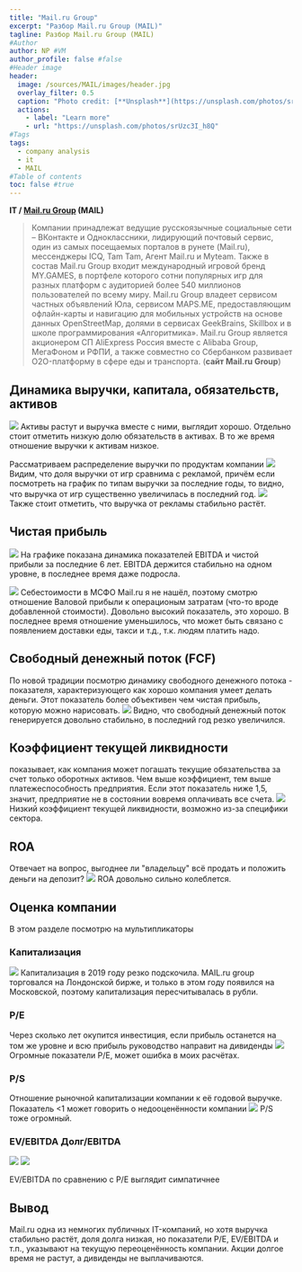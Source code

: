 ```yaml
---
title: "Mail.ru Group"
excerpt: "Разбор Mail.ru Group (MAIL)"
tagline: Разбор Mail.ru Group (MAIL)
#Author
author: NP #VM
author_profile: false #false
#Header image
header:
  image: /sources/MAIL/images/header.jpg
  overlay_filter: 0.5
  caption: "Photo credit: [**Unsplash**](https://unsplash.com/photos/srUzc3I_h8Q)"
  actions:
    - label: "Learn more"
    - url: "https://unsplash.com/photos/srUzc3I_h8Q"
#Tags
tags:
  - company analysis
  - it
  - MAIL
#Table of contents
toc: false #true
---
```


**IT / [Mail.ru Group](https://corp.mail.ru) (MAIL)**

> Компании принадлежат ведущие русскоязычные социальные сети – ВКонтакте и Одноклассники, лидирующий почтовый сервис, один из самых посещаемых порталов в рунете (Mail.ru), мессенджеры ICQ, Tam Tam, Агент Mail.ru и Myteam. Также в состав Mail.ru Group входит международный игровой бренд MY.GAMES, в портфеле которого сотни популярных игр для разных платформ с аудиторией более 540 миллионов пользователей по всему миру. Mail.ru Group владеет сервисом частных объявлений Юла, сервисом MAPS.ME, предоставляющим офлайн-карты и навигацию для мобильных устройств на основе данных OpenStreetMap, долями в сервисах GeekBrains, Skillbox и в школе программирования «Алгоритмика». Mail.ru Group является акционером СП AliExpress Россия вместе с Alibaba Group, МегаФоном и РФПИ, а также совместно со Сбербанком развивает O2O-платформу в сфере еды и транспорта. (**сайт Mail.ru Group**)

## Динамика выручки, капитала, обязательств, активов

![](../sources/MAIL/images/assets.png)
Активы растут и выручка вместе с ними, выглядит хорошо. 
Отдельно стоит отметить низкую долю обязательств в активах.
В то же время отношение выручки к активам низкое.

Рассматриваем распределение выручки по продуктам компании 
![](../sources/MAIL/images/revenue_kind.png)
Видим, что доля выручки от игр сравнима с рекламой, причём если посмотреть на график по типам выручки за последние годы, то видно, что выручка от игр существенно увеличилась в последний год.
![](../sources/MAIL/images/revenue_kind2.png)
Также стоит отметить, что выручка от рекламы стабильно растёт.

## Чистая прибыль
![](../sources/MAIL/images/net_profit.png)
На графике показана динамика показателей EBITDA и чистой прибыли за последние 6 лет. 
EBITDA держится стабильно на одном уровне, в последнее время даже подросла.

![](../sources/MAIL/images/revenue_cost_price.png)
Себестоимости в МСФО Mail.ru я не нашёл, поэтому смотрю отношение Валовой прибыли к операционым затратам (что-то вроде добавленной стоимости).
Довольно высокий показатель, это хорошо. В последнее время отношение уменьшилось, что может быть связано с появлением доставки еды, такси и т.д., т.к. людям платить надо.

## Свободный денежный поток (FCF)
По новой традиции посмотрю динамику свободного денежного потока - показателя, характеризующего как хорошо компания умеет делать деньги.
Этот показатель более объективен чем чистая прибыль, которую можно нарисовать.
![](../sources/MAIL/images/fcf.png)
Видно, что свободный денежный поток генерируется довольно стабильно, в последний год резко увеличился.

## Коэффициент текущей ликвидности
показывает, как компания может погашать текущие обязательства за счет только оборотных активов.
Чем выше коэффициент, тем выше платежеспособность предприятия. Если этот показатель ниже 1,5, значит, предприятие не в состоянии вовремя оплачивать все счета.
![](../sources/MAIL/images/liquid.png)
Низкий коэффициент текущей ликвидности, возможно из-за специфики сектора.

<!-- ## Риски -->
<!-- 1. *Валютный риск* 
    (Укрепление доллара уменьшает прибыль)
    
1. *Кредитный риск*
    (Риск возникновения дебиторской задолженности, поэтому компания выбирает надёжных клиентов)
    
1. *Риск ликвидности*
    (Компания пытается снижать количество краткосрочных кредитов и поддерживать текущий уровень ликвидности)
    
* Компания участвует в судебных разбирательствах (не оказывают существенного влияния)
* Компания частично застрахована, но не застрахована от простоев
* Компания опасается (но несильно) за правильный подсчёт налогов -->

<!-- ## Дивидендная политика
![](../sources/BELU/images/dividend_share_percent.png)
В 2019 году впервые были выплачены дивиденды, однако с небольшим процентом.
Но компания пока растёт, так что такая ситуация по дивидендам ожидаема. -->

## ROA
Отвечает на вопрос, выгоднее ли "владельцу" всё продать и положить деньги на депозит?
![](../sources/MAIL/images/ROA.png)
ROA довольно сильно колеблется.

## Оценка компании
В этом разделе посмотрю на мультипликаторы

### Капитализация
![](../sources/MAIL/images/capitalization.png)
Капитализация в 2019 году резко подскочила.
MAIL.ru group торговался на Лондонской бирже, и только в этом году появился на Московской, поэтому капитализация пересчитывалась в рубли.

### P/E
Через сколько лет окупится инвестиция, если прибыль останется на том же уровне и всю прибыль руководство направит на дивиденды
![](../sources/MAIL/images/PE.png)
Огромные показатели P/E, может ошибка в моих расчётах.

### P/S
Отношение рыночной капитализации компании к её годовой выручке. 
Показатель <1 может говорить о недооценённости компании
![](../sources/MAIL/images/PS.png)
P/S тоже огромный.

### EV/EBITDA Долг/EBITDA
![](../sources/MAIL/images/EV_EBITDA.png)
![](../sources/MAIL/images/Debt_EBITDA.png)

EV/EBITDA по сравнению с P/E выглядит симпатичнее

<!-- ## [Планы](https://www.himprom.com/presscentr/news/11636/) на будущее

1. В 2019 построили единственное в РФ производство реагента для нейтрализации стоков процесса золотодобычи и водоподготовки
1. Реализуется (до 2022) создание нового производства пероксида водорода по антрахиноновой технологии мощностью 50 тысяч тонн в год
1. Несколько проектов по оптимизации затрат -->

## Вывод
Mail.ru одна из немногих публичных IT-компаний, но хотя выручка стабильно растёт, доля долга низкая, но показатели P/E, EV/EBITDA и т.п., указывают на текущую переоценённость компании. Акции долгое время не растут, а дивиденды не выплачиваются.